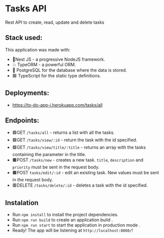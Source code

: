 # Tasks API

Rest API to create, read, update and delete tasks

## Stack used:

This application was made with:

- 🐯Nest JS - a progressive NodeJS framework.
- 💥 TypeORM - a powerful ORM.
- 🐘 PostgreSQL for the database where the data is stored.
- 🟦 TypeScript for the static type definitions.

## Deployments:

- https://to-do-app-j.herokuapp.com/tasks/all

## Endpoints:

- 🟩GET `/tasks/all` - returns a list with all the tasks.
- 🟩GET `/tasks/view/:id` - return the task with the id specified.
- 🟩GET `/tasks/view/title/:title` - returns an array with the tasks containing the parameter in the title.
- 🟫POST `/tasks/new` - creates a new task. `title`, `description` and `priority` must be sent in the request body.
- 🟫POST `tasks/edit/:id` - edit an existing task. New values must be sent in the request body.
- 🟥DELETE `/tasks/delete/:id` - deletes a task with the id specified.

## Instalation

- Run `npm install` to install the project dependencies.
- Run `npm run build` to create an application build .
- Run `npm run start` to start the application in production mode .
- Ready! The app will be listening at `http://localhost:8080/`!
